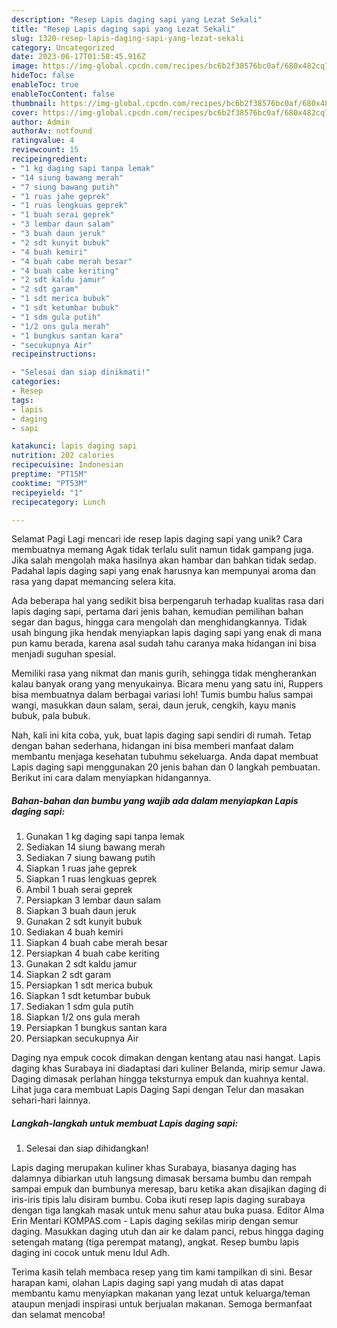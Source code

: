 ```yaml
---
description: "Resep Lapis daging sapi yang Lezat Sekali"
title: "Resep Lapis daging sapi yang Lezat Sekali"
slug: 1320-resep-lapis-daging-sapi-yang-lezat-sekali
category: Uncategorized
date: 2023-06-17T01:58:45.916Z
image: https://img-global.cpcdn.com/recipes/bc6b2f38576bc0af/680x482cq70/lapis-daging-sapi-foto-resep-utama.jpg
hideToc: false
enableToc: true
enableTocContent: false
thumbnail: https://img-global.cpcdn.com/recipes/bc6b2f38576bc0af/680x482cq70/lapis-daging-sapi-foto-resep-utama.jpg
cover: https://img-global.cpcdn.com/recipes/bc6b2f38576bc0af/680x482cq70/lapis-daging-sapi-foto-resep-utama.jpg
author: Admin
authorAv: notfound
ratingvalue: 4
reviewcount: 15
recipeingredient:
- "1 kg daging sapi tanpa lemak"
- "14 siung bawang merah"
- "7 siung bawang putih"
- "1 ruas jahe geprek"
- "1 ruas lengkuas geprek"
- "1 buah serai geprek"
- "3 lembar daun salam"
- "3 buah daun jeruk"
- "2 sdt kunyit bubuk"
- "4 buah kemiri"
- "4 buah cabe merah besar"
- "4 buah cabe keriting"
- "2 sdt kaldu jamur"
- "2 sdt garam"
- "1 sdt merica bubuk"
- "1 sdt ketumbar bubuk"
- "1 sdm gula putih"
- "1/2 ons gula merah"
- "1 bungkus santan kara"
- "secukupnya Air"
recipeinstructions:

- "Selesai dan siap dinikmati!"
categories:
- Resep
tags:
- lapis
- daging
- sapi

katakunci: lapis daging sapi 
nutrition: 202 calories
recipecuisine: Indonesian
preptime: "PT15M"
cooktime: "PT53M"
recipeyield: "1"
recipecategory: Lunch

---
```



Selamat Pagi Lagi mencari ide resep lapis daging sapi yang unik? Cara membuatnya memang Agak tidak terlalu sulit namun tidak gampang juga. Jika salah mengolah maka hasilnya akan hambar dan bahkan tidak sedap. Padahal lapis daging sapi yang enak harusnya kan mempunyai aroma dan rasa yang dapat memancing selera kita.


Ada beberapa hal yang sedikit bisa berpengaruh terhadap kualitas rasa dari lapis daging sapi, pertama dari jenis bahan, kemudian pemilihan bahan segar dan bagus, hingga cara mengolah dan menghidangkannya. Tidak usah bingung jika hendak menyiapkan lapis daging sapi yang enak di mana pun kamu berada, karena asal sudah tahu caranya maka hidangan ini bisa menjadi suguhan spesial.

Memiliki rasa yang nikmat dan manis gurih, sehingga tidak mengherankan kalau banyak orang yang menyukainya. Bicara menu yang satu ini, Ruppers bisa membuatnya dalam berbagai variasi loh! Tumis bumbu halus sampai wangi, masukkan daun salam, serai, daun jeruk, cengkih, kayu manis bubuk, pala bubuk.


Nah, kali ini kita coba, yuk, buat lapis daging sapi sendiri di rumah. Tetap dengan bahan sederhana, hidangan ini bisa memberi manfaat dalam membantu menjaga kesehatan tubuhmu sekeluarga. Anda dapat membuat Lapis daging sapi menggunakan 20 jenis bahan dan 0 langkah pembuatan. Berikut ini cara dalam menyiapkan hidangannya.

<!--inarticleads1-->

##### Bahan-bahan dan bumbu yang wajib ada dalam menyiapkan Lapis daging sapi:

1. Gunakan 1 kg daging sapi tanpa lemak
1. Sediakan 14 siung bawang merah
1. Sediakan 7 siung bawang putih
1. Siapkan 1 ruas jahe geprek
1. Siapkan 1 ruas lengkuas geprek
1. Ambil 1 buah serai geprek
1. Persiapkan 3 lembar daun salam
1. Siapkan 3 buah daun jeruk
1. Gunakan 2 sdt kunyit bubuk
1. Sediakan 4 buah kemiri
1. Siapkan 4 buah cabe merah besar
1. Persiapkan 4 buah cabe keriting
1. Gunakan 2 sdt kaldu jamur
1. Siapkan 2 sdt garam
1. Persiapkan 1 sdt merica bubuk
1. Siapkan 1 sdt ketumbar bubuk
1. Sediakan 1 sdm gula putih
1. Siapkan 1/2 ons gula merah
1. Persiapkan 1 bungkus santan kara
1. Persiapkan secukupnya Air


Daging nya empuk cocok dimakan dengan kentang atau nasi hangat. Lapis daging khas Surabaya ini diadaptasi dari kuliner Belanda, mirip semur Jawa. Daging dimasak perlahan hingga teksturnya empuk dan kuahnya kental. Lihat juga cara membuat Lapis Daging Sapi dengan Telur dan masakan sehari-hari lainnya. 

<!--inarticleads2-->

##### Langkah-langkah untuk membuat Lapis daging sapi:


1. Selesai dan siap dihidangkan!

Lapis daging merupakan kuliner khas Surabaya, biasanya daging has dalamnya dibiarkan utuh langsung dimasak bersama bumbu dan rempah sampai empuk dan bumbunya meresap, baru ketika akan disajikan daging di iris-iris tipis lalu disiram bumbu. Coba ikuti resep lapis daging surabaya dengan tiga langkah masak untuk menu sahur atau buka puasa. Editor Alma Erin Mentari KOMPAS.com - Lapis daging sekilas mirip dengan semur daging. Masukkan daging utuh dan air ke dalam panci, rebus hingga daging setengah matang (tiga perempat matang), angkat. Resep bumbu lapis daging ini cocok untuk menu Idul Adh. 

Terima kasih telah membaca resep yang tim kami tampilkan di sini. Besar harapan kami, olahan Lapis daging sapi yang mudah di atas dapat membantu kamu menyiapkan makanan yang lezat untuk keluarga/teman ataupun menjadi inspirasi untuk berjualan makanan. Semoga bermanfaat dan selamat mencoba!
